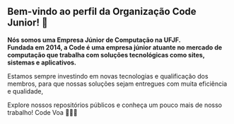 ## Bem-vindo ao perfil da Organização Code Junior!  👋

<strong>Nós somos uma Empresa Júnior de Computação na UFJF. <br />Fundada em 2014, a Code é uma empresa júnior atuante no mercado de computação que trabalha com soluções
tecnológicas como sites, sistemas e aplicativos.</strong>

<p>Estamos sempre investindo em
novas tecnologias e qualificação dos membros, para que nossas
soluções sejam entregues com muita eficiência e qualidade,</p>

<p>Explore nossos repositórios públicos e conheça um pouco mais de nosso trabalho! Code Voa 🚀🚀🚀</p>

<!--

**Here are some ideas to get you started:**

🙋‍♀️ A short introduction - what is your organization all about?
🌈 Contribution guidelines - how can the community get involved?
👩‍💻 Useful resources - where can the community find your docs? Is there anything else the community should know?
🍿 Fun facts - what does your team eat for breakfast?
🧙 Remember, you can do mighty things with the power of [Markdown](https://docs.github.com/github/writing-on-github/getting-started-with-writing-and-formatting-on-github/basic-writing-and-formatting-syntax)
-->
